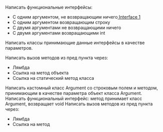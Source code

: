 Написать функциональные интерфейсы:
 - С одним аргументом, не возвращающим ничего<a href=src/I1.java> Interface 1</a>
 - С одним аргументом возвращающим строку
 - С двумя аргументами не возвращающими ничего
 - С двумя аргументами возвращающими int

Написать классы принимающие данные интерфейсы в качестве параметров.

Написать вызов методов из пред пункта через:
 - Лямбда
 - Ссылка на метод объекта
 - Ссылка на статический метод класса

Написать кастомный класс Argument со строковым полем и методом, принимающим в качестве параметра объект класса Argument.
Написать функциональный интерфейс: метод принимает класс Argument, возвращает void
Написать вызов методов из пред пункта через:
 - Лямбда
 - Ссылка на метод
